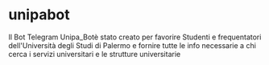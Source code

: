 # unipabot
Il Bot Telegram Unipa_Botè stato creato per favorire Studenti e frequentatori dell'Università degli Studi di Palermo e fornire tutte le info necessarie a chi cerca i servizi universitari e le strutture universitarie

